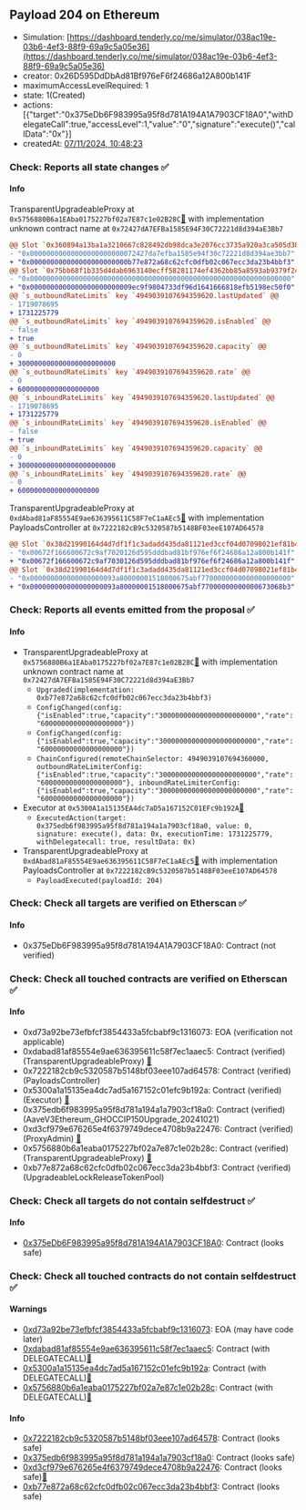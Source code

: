 ## Payload 204 on Ethereum

- Simulation: [https://dashboard.tenderly.co/me/simulator/038ac19e-03b6-4ef3-88f9-69a9c5a05e36](https://dashboard.tenderly.co/me/simulator/038ac19e-03b6-4ef3-88f9-69a9c5a05e36)
- creator: 0x26D595DdDbAd81Bf976eF6f24686a12A800b141F
- maximumAccessLevelRequired: 1
- state: 1(Created)
- actions: [{"target":"0x375eDb6F983995a95f8d781A194A1A7903CF18A0","withDelegateCall":true,"accessLevel":1,"value":"0","signature":"execute()","callData":"0x"}]
- createdAt: [07/11/2024, 10:48:23](https://etherscan.io/tx/0x77e4c8fc87810298e10e93fc7dca897d1c2b9143589c7d76c0158a6fa37c8dce)

### Check: Reports all state changes :white_check_mark:

#### Info


TransparentUpgradeableProxy at `0x5756880B6a1EAba0175227bf02a7E87c1e02B28C`[:ghost:](https://github.com/bgd-labs/aave-address-book "MiscEthereum.GHO_CCIP_TOKEN_POOL") with implementation unknown contract name at `0x72427dA7EFBa1585E94F30C72221d8d394aE3Bb7`
```diff
@@ Slot `0x360894a13ba1a3210667c828492db98dca3e2076cc3735a920a3ca505d382bbc` @@
- "0x00000000000000000000000072427da7efba1585e94f30c72221d8d394ae3bb7"
+ "0x000000000000000000000000b77e872a68c62cfc0dfb02c067ecc3da23b4bbf3"
@@ Slot `0x75bb68f1b335d4dab6963140ecff58281174ef4362bb85a8593ab9379f24fae2` @@
- "0x0000000000000000000000000000000000000000000000000000000000000000"
+ "0x0000000000000000000000009ec9f9804733df96d1641666818efb5198ec50f0"
@@ `s_outboundRateLimits` key `4949039107694359620.lastUpdated` @@
- 1719078695
+ 1731225779
@@ `s_outboundRateLimits` key `4949039107694359620.isEnabled` @@
- false
+ true
@@ `s_outboundRateLimits` key `4949039107694359620.capacity` @@
- 0
+ 300000000000000000000000
@@ `s_outboundRateLimits` key `4949039107694359620.rate` @@
- 0
+ 60000000000000000000
@@ `s_inboundRateLimits` key `4949039107694359620.lastUpdated` @@
- 1719078695
+ 1731225779
@@ `s_inboundRateLimits` key `4949039107694359620.isEnabled` @@
- false
+ true
@@ `s_inboundRateLimits` key `4949039107694359620.capacity` @@
- 0
+ 300000000000000000000000
@@ `s_inboundRateLimits` key `4949039107694359620.rate` @@
- 0
+ 60000000000000000000
```

TransparentUpgradeableProxy at `0xdAbad81aF85554E9ae636395611C58F7eC1aAEc5`[:ghost:](https://github.com/bgd-labs/aave-address-book "GovernanceV3Ethereum.PAYLOADS_CONTROLLER") with implementation PayloadsController at `0x7222182cB9c5320587b5148BF03eeE107AD64578`
```diff
@@ Slot `0x38d21990164d4d7df1f1c3adadd435da81121ed3ccf04d07098021ef81b46630` @@
- "0x00672f166600672c9af7020126d595dddbad81bf976ef6f24686a12a800b141f"
+ "0x00672f166600672c9af7030126d595dddbad81bf976ef6f24686a12a800b141f"
@@ Slot `0x38d21990164d4d7df1f1c3adadd435da81121ed3ccf04d07098021ef81b46631` @@
- "0x000000000000000000093a80000001518000675abf7700000000000000000000"
+ "0x000000000000000000093a80000001518000675abf77000000000000673068b3"
```


### Check: Reports all events emitted from the proposal :white_check_mark:

#### Info

- TransparentUpgradeableProxy at `0x5756880B6a1EAba0175227bf02a7E87c1e02B28C`[:ghost:](https://github.com/bgd-labs/aave-address-book "MiscEthereum.GHO_CCIP_TOKEN_POOL") with implementation unknown contract name at `0x72427dA7EFBa1585E94F30C72221d8d394aE3Bb7`
  - `Upgraded(implementation: 0xb77e872a68c62cfc0dfb02c067ecc3da23b4bbf3)`
  - `ConfigChanged(config: {"isEnabled":true,"capacity":"300000000000000000000000","rate":"60000000000000000000"})`
  - `ConfigChanged(config: {"isEnabled":true,"capacity":"300000000000000000000000","rate":"60000000000000000000"})`
  - `ChainConfigured(remoteChainSelector: 4949039107694360000, outboundRateLimiterConfig: {"isEnabled":true,"capacity":"300000000000000000000000","rate":"60000000000000000000"}, inboundRateLimiterConfig: {"isEnabled":true,"capacity":"300000000000000000000000","rate":"60000000000000000000"})`
- Executor at `0x5300A1a15135EA4dc7aD5a167152C01EFc9b192A`[:ghost:](https://github.com/bgd-labs/aave-address-book "AaveV2Ethereum.POOL_ADMIN, AaveV2EthereumAMM.POOL_ADMIN, AaveV3Ethereum.ACL_ADMIN, AaveV3EthereumEtherFi.ACL_ADMIN, AaveV3EthereumLido.ACL_ADMIN, GovernanceV3Ethereum.EXECUTOR_LVL_1")
  - `ExecutedAction(target: 0x375edb6f983995a95f8d781a194a1a7903cf18a0, value: 0, signature: execute(), data: 0x, executionTime: 1731225779, withDelegatecall: true, resultData: 0x)`
- TransparentUpgradeableProxy at `0xdAbad81aF85554E9ae636395611C58F7eC1aAEc5`[:ghost:](https://github.com/bgd-labs/aave-address-book "GovernanceV3Ethereum.PAYLOADS_CONTROLLER") with implementation PayloadsController at `0x7222182cB9c5320587b5148BF03eeE107AD64578`
  - `PayloadExecuted(payloadId: 204)`

### Check: Check all targets are verified on Etherscan :white_check_mark:

#### Info

- 0x375eDb6F983995a95f8d781A194A1A7903CF18A0: Contract (not verified) 

### Check: Check all touched contracts are verified on Etherscan :white_check_mark:

#### Info

- 0xd73a92be73efbfcf3854433a5fcbabf9c1316073: EOA (verification not applicable)
- 0xdabad81af85554e9ae636395611c58f7ec1aaec5: Contract (verified) (TransparentUpgradeableProxy) [:ghost:](https://github.com/bgd-labs/aave-address-book "GovernanceV3Ethereum.PAYLOADS_CONTROLLER")
- 0x7222182cb9c5320587b5148bf03eee107ad64578: Contract (verified) (PayloadsController) 
- 0x5300a1a15135ea4dc7ad5a167152c01efc9b192a: Contract (verified) (Executor) [:ghost:](https://github.com/bgd-labs/aave-address-book "AaveV2Ethereum.POOL_ADMIN, AaveV2EthereumAMM.POOL_ADMIN, AaveV3Ethereum.ACL_ADMIN, AaveV3EthereumEtherFi.ACL_ADMIN, AaveV3EthereumLido.ACL_ADMIN, GovernanceV3Ethereum.EXECUTOR_LVL_1")
- 0x375edb6f983995a95f8d781a194a1a7903cf18a0: Contract (verified) (AaveV3Ethereum_GHOCCIP150Upgrade_20241021) 
- 0xd3cf979e676265e4f6379749dece4708b9a22476: Contract (verified) (ProxyAdmin) [:ghost:](https://github.com/bgd-labs/aave-address-book "MiscEthereum.PROXY_ADMIN")
- 0x5756880b6a1eaba0175227bf02a7e87c1e02b28c: Contract (verified) (TransparentUpgradeableProxy) [:ghost:](https://github.com/bgd-labs/aave-address-book "MiscEthereum.GHO_CCIP_TOKEN_POOL")
- 0xb77e872a68c62cfc0dfb02c067ecc3da23b4bbf3: Contract (verified) (UpgradeableLockReleaseTokenPool) 

### Check: Check all targets do not contain selfdestruct :white_check_mark:

#### Info

- [0x375eDb6F983995a95f8d781A194A1A7903CF18A0](https://etherscan.io/address/0x375eDb6F983995a95f8d781A194A1A7903CF18A0): Contract (looks safe)

### Check: Check all touched contracts do not contain selfdestruct :white_check_mark:

#### Warnings

- [0xd73a92be73efbfcf3854433a5fcbabf9c1316073](https://etherscan.io/address/0xd73a92be73efbfcf3854433a5fcbabf9c1316073): EOA (may have code later)
- [0xdabad81af85554e9ae636395611c58f7ec1aaec5](https://etherscan.io/address/0xdabad81af85554e9ae636395611c58f7ec1aaec5): Contract (with DELEGATECALL)[:ghost:](https://github.com/bgd-labs/aave-address-book "GovernanceV3Ethereum.PAYLOADS_CONTROLLER")
- [0x5300a1a15135ea4dc7ad5a167152c01efc9b192a](https://etherscan.io/address/0x5300a1a15135ea4dc7ad5a167152c01efc9b192a): Contract (with DELEGATECALL)[:ghost:](https://github.com/bgd-labs/aave-address-book "AaveV2Ethereum.POOL_ADMIN, AaveV2EthereumAMM.POOL_ADMIN, AaveV3Ethereum.ACL_ADMIN, AaveV3EthereumEtherFi.ACL_ADMIN, AaveV3EthereumLido.ACL_ADMIN, GovernanceV3Ethereum.EXECUTOR_LVL_1")
- [0x5756880b6a1eaba0175227bf02a7e87c1e02b28c](https://etherscan.io/address/0x5756880b6a1eaba0175227bf02a7e87c1e02b28c): Contract (with DELEGATECALL)[:ghost:](https://github.com/bgd-labs/aave-address-book "MiscEthereum.GHO_CCIP_TOKEN_POOL")

#### Info

- [0x7222182cb9c5320587b5148bf03eee107ad64578](https://etherscan.io/address/0x7222182cb9c5320587b5148bf03eee107ad64578): Contract (looks safe)
- [0x375edb6f983995a95f8d781a194a1a7903cf18a0](https://etherscan.io/address/0x375edb6f983995a95f8d781a194a1a7903cf18a0): Contract (looks safe)
- [0xd3cf979e676265e4f6379749dece4708b9a22476](https://etherscan.io/address/0xd3cf979e676265e4f6379749dece4708b9a22476): Contract (looks safe)[:ghost:](https://github.com/bgd-labs/aave-address-book "MiscEthereum.PROXY_ADMIN")
- [0xb77e872a68c62cfc0dfb02c067ecc3da23b4bbf3](https://etherscan.io/address/0xb77e872a68c62cfc0dfb02c067ecc3da23b4bbf3): Contract (looks safe)


